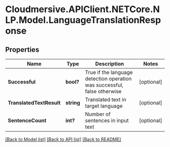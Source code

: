 # Cloudmersive.APIClient.NETCore.NLP.Model.LanguageTranslationResponse
## Properties

Name | Type | Description | Notes
------------ | ------------- | ------------- | -------------
**Successful** | **bool?** | True if the language detection operation was successful, false otherwise | [optional] 
**TranslatedTextResult** | **string** | Translated text in target language | [optional] 
**SentenceCount** | **int?** | Number of sentences in input text | [optional] 

[[Back to Model list]](../README.md#documentation-for-models) [[Back to API list]](../README.md#documentation-for-api-endpoints) [[Back to README]](../README.md)

